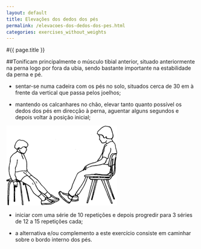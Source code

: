 ```yaml
---
layout: default
title: Elevações dos dedos dos pés
permalink: /elevacoes-dos-dedos-dos-pes.html
categories: exercises_without_weights
---
```


#{{ page.title }}

##Tonificam principalmente o músculo tibial anterior, situado anteriormente na perna logo por fora da ubia, sendo bastante importante na estabilidade da perna e pé.

* sentar-se numa cadeira com os pés no solo, situados cerca de 30 em à frente da vertical que passa pelos joelhos;

* mantendo os calcanhares no chão, elevar tanto quanto possível os dedos dos pés em direcção à perna, aguentar alguns segundos e depois voltar à posição inicial;

![Elevações dos dedos dos pés](assets/flexoes-da-anca-na-barra_clip_image002.gif)

* iniciar com uma série de 10 repetições e depois progredir para 3 séries de 12 a 15 repetições cada;

* a alternativa e/ou complemento a este exercício consiste em caminhar sobre o bordo interno dos pés.

